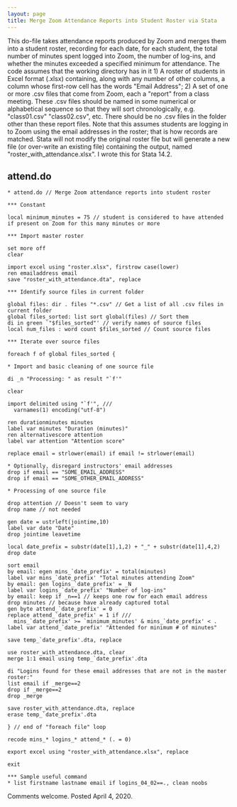 ```yaml
---
layout: page
title: Merge Zoom Attendance Reports into Student Roster via Stata
---
```

This do-file takes attendance reports produced by Zoom and merges them into a student roster, recording for each date, for each student, the total number of minutes spent logged into Zoom, the number of log-ins, and whether the minutes exceeded a specified minimum for attendance.
The code assumes that the working directory has in it 1) A roster of students in Excel format (.xlsx) containing, along with any number of other columns, a column whose first-row cell has the words "Email Address"; 2) A set of one or more .csv files that come from Zoom, each a "report" from a class meeting. These .csv files should be named in some numerical or alphabetical sequence so that they will sort chronologically, e.g. "class01.csv" "class02.csv", etc. There should be no .csv files in the folder other than these report files. Note that this assumes students are logging in to Zoom using the email addresses in the roster; that is how records are matched. Stata will not modify the original roster file but will generate a new file (or over-write an existing file) containing the output, named "roster_with_attendance.xlsx". I wrote this for Stata 14.2.



## attend.do

```
* attend.do // Merge Zoom attendance reports into student roster

*** Constant

local minimum_minutes = 75 // student is considered to have attended if present on Zoom for this many minutes or more

*** Import master roster

set more off
clear

import excel using "roster.xlsx", firstrow case(lower)
ren emailaddress email
save "roster_with_attendance.dta", replace

*** Identify source files in current folder

global files: dir . files "*.csv" // Get a list of all .csv files in current folder
global files_sorted: list sort global(files) // Sort them
di in green `"$files_sorted"' // verify names of source files
local num_files : word count $files_sorted // Count source files

*** Iterate over source files

foreach f of global files_sorted {

* Import and basic cleaning of one source file

di _n "Processing: " as result "`f'"

clear

import delimited using "`f'", ///
  varnames(1) encoding("utf-8")

ren durationminutes minutes
label var minutes "Duration (minutes)"
ren alternativescore attention
label var attention "Attention score"

replace email = strlower(email) if email != strlower(email)

* Optionally, disregard instructors' email addresses
drop if email == "SOME_EMAIL_ADDRESS"
drop if email == "SOME_OTHER_EMAIL_ADDRESS"

* Processing of one source file

drop attention // Doesn't seem to vary
drop name // not needed

gen date = ustrleft(jointime,10)
label var date "Date"
drop jointime leavetime

local date_prefix = substr(date[1],1,2) + "_" + substr(date[1],4,2)
drop date

sort email
by email: egen mins_`date_prefix' = total(minutes)
label var mins_`date_prefix' "Total minutes attending Zoom"
by email: gen logins_`date_prefix' = _N
label var logins_`date_prefix' "Number of log-ins"
by email: keep if _n==1 // keeps one row for each email address
drop minutes // because have already captured total
gen byte attend_`date_prefix' = 0
replace attend_`date_prefix' = 1 if ///
  mins_`date_prefix' >= `minimum_minutes' & mins_`date_prefix' < .
label var attend_`date_prefix' "Attended for minimum # of minutes"

save temp_`date_prefix'.dta, replace

use roster_with_attendance.dta, clear
merge 1:1 email using temp_`date_prefix'.dta

di "Logins found for these email addresses that are not in the master roster:"
list email if _merge==2
drop if _merge==2
drop _merge

save roster_with_attendance.dta, replace
erase temp_`date_prefix'.dta

} // end of "foreach file" loop

recode mins_* logins_* attend_* (. = 0)

export excel using "roster_with_attendance.xlsx", replace

exit

*** Sample useful command
* list firstname lastname email if logins_04_02==., clean noobs
```

Comments welcome. Posted April 4, 2020.<BR>

